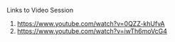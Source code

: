 Links to Video Session

1. https://www.youtube.com/watch?v=0QZZ-khUfvA
2. https://www.youtube.com/watch?v=iwTh6moVcG4
